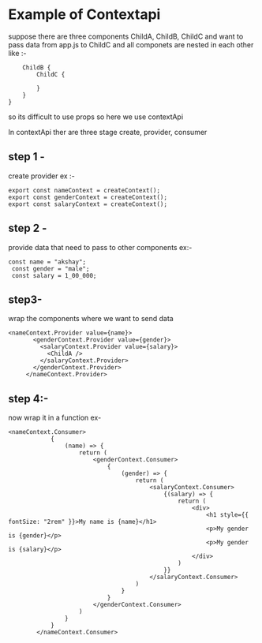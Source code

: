 # Example of Contextapi

suppose there are three components 
ChildA, ChildB, ChildC and want to pass data from app.js to ChildC and all componets are nested in each other like :-

```ChildA {
    ChildB {
        ChildC {

        }
    }
}
 ```
 
 so its difficult to use props so here we use contextApi 

 In contextApi ther are three stage 
 create, provider, consumer

## step 1 -
 create provider 
 ex :- 
 ```
 export const nameContext = createContext();
 export const genderContext = createContext();
export const salaryContext = createContext();
```

## step 2 - 
 provide data that need to pass to other components ex:-

 ``` 
 const name = "akshay";
  const gender = "male";
  const salary = 1_00_000; 
  ```

## step3-
 wrap the components where we want to send data

 ```
 <nameContext.Provider value={name}>
        <genderContext.Provider value={gender}>
          <salaryContext.Provider value={salary}>
            <ChildA />
          </salaryContext.Provider>
        </genderContext.Provider>
      </nameContext.Provider>
```

## step 4:-

now wrap it in a function ex-

```
<nameContext.Consumer>
            {
                (name) => {
                    return (
                        <genderContext.Consumer>
                            {
                                (gender) => {
                                    return (
                                        <salaryContext.Consumer>
                                            {(salary) => {
                                                return (
                                                    <div>
                                                        <h1 style={{ fontSize: "2rem" }}>My name is {name}</h1>
                                                        <p>My gender is {gender}</p>
                                                        <p>My gender is {salary}</p>
                                                    </div>
                                                )
                                            }}
                                        </salaryContext.Consumer>
                                    )
                                }
                            }
                        </genderContext.Consumer>
                    )
                }
            }
        </nameContext.Consumer>
```